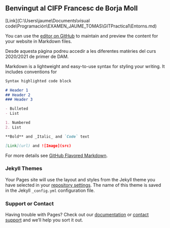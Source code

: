 ## Benvingut al CIFP Francesc de Borja Moll 
[Link](C:\Users\jaume\Documents\visual code\Programación\EXAMEN_JAUME_TOMAS\GITPractica1\Entorns.md)

You can use the [editor on GitHub](https://github.com/jaumetomas/GITPractica1/edit/gh-pages/index.md) to maintain and preview the content for your website in Markdown files.

Desde aquesta pàgina podreu accedir a les diferentes matèries del curs 2020/2021 de primer de DAM.

Markdown is a lightweight and easy-to-use syntax for styling your writing. It includes conventions for

```markdown
Syntax highlighted code block

# Header 1
## Header 2
### Header 3

- Bulleted
- List

1. Numbered
2. List

**Bold** and _Italic_ and `Code` text

[Link](url) and ![Image](src)
```

For more details see [GitHub Flavored Markdown](https://guides.github.com/features/mastering-markdown/).

### Jekyll Themes

Your Pages site will use the layout and styles from the Jekyll theme you have selected in your [repository settings](https://github.com/jaumetomas/GITPractica1/settings). The name of this theme is saved in the Jekyll `_config.yml` configuration file.

### Support or Contact

Having trouble with Pages? Check out our [documentation](https://docs.github.com/categories/github-pages-basics/) or [contact support](https://github.com/contact) and we’ll help you sort it out.
